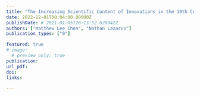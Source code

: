 ```yaml
---
title: "The Increasing Scientific Content of Innovations in the 19th Century"
date: 2022-12-01T00:04:00.00000Z
publishDate: # 2021-01-05T20:13:52.626042Z
authors: ["Matthew Lee Chen", "Nathan Lazarus"]
publication_types: ["0"]

featured: true
# image:
  # preview_only: true
publication: 
url_pdf: 
doi:
links: 

---
```


